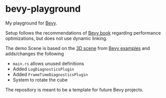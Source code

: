 # bevy-playground

My playground for [Bevy](https://bevyengine.org).

Setup follows the recommendations of [Bevy book](https://bevyengine.org/learn/book/getting-started/setup/) regarding performance optimizations, but does not use dynamic linking.

The demo Scene is based on the [3D scene](<(https://bevyengine.org/examples/3d/3d-scene/)>) from [Bevy examples](https://bevyengine.org/examples) and adds/changes the following

- `main.rs` allows unused definitions
- Added `LogDiagnosticsPlugin`
- Added `FrameTimeDiagnosticsPlugin`
- System to rotate the cube

The repository is meant to be a template for future Bevy projects.
